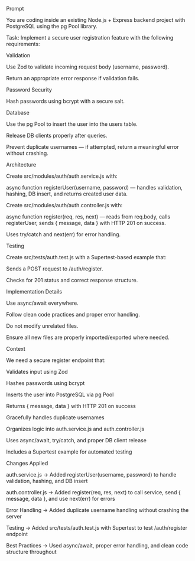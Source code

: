 Prompt

You are coding inside an existing Node.js + Express backend project with PostgreSQL using the pg Pool library.

Task: Implement a secure user registration feature with the following requirements:

Validation

Use Zod to validate incoming request body (username, password).

Return an appropriate error response if validation fails.

Password Security

Hash passwords using bcrypt with a secure salt.

Database

Use the pg Pool to insert the user into the users table.

Release DB clients properly after queries.

Prevent duplicate usernames — if attempted, return a meaningful error without crashing.

Architecture

Create src/modules/auth/auth.service.js with:

async function registerUser(username, password) — handles validation, hashing, DB insert, and returns created user data.

Create src/modules/auth/auth.controller.js with:

async function register(req, res, next) — reads from req.body, calls registerUser, sends { message, data } with HTTP 201 on success.

Uses try/catch and next(err) for error handling.

Testing

Create src/tests/auth.test.js with a Supertest-based example that:

Sends a POST request to /auth/register.

Checks for 201 status and correct response structure.

Implementation Details

Use async/await everywhere.

Follow clean code practices and proper error handling.

Do not modify unrelated files.

Ensure all new files are properly imported/exported where needed.

Context

We need a secure register endpoint that:

Validates input using Zod

Hashes passwords using bcrypt

Inserts the user into PostgreSQL via pg Pool

Returns { message, data } with HTTP 201 on success

Gracefully handles duplicate usernames

Organizes logic into auth.service.js and auth.controller.js

Uses async/await, try/catch, and proper DB client release

Includes a Supertest example for automated testing

Changes Applied

auth.service.js → Added registerUser(username, password) to handle validation, hashing, and DB insert

auth.controller.js → Added register(req, res, next) to call service, send { message, data }, and use next(err) for errors

Error Handling → Added duplicate username handling without crashing the server

Testing → Added src/tests/auth.test.js with Supertest to test /auth/register endpoint

Best Practices → Used async/await, proper error handling, and clean code structure throughout